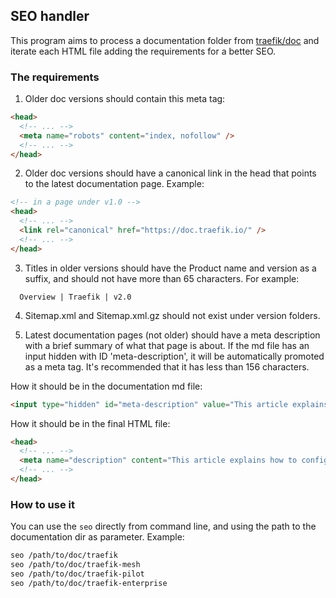 ## SEO handler

This program aims to process a documentation folder from [traefik/doc](https://github.com/traefik/doc) and iterate each HTML file adding the requirements for a better SEO.

### The requirements

1. Older doc versions should contain this meta tag:
```html
<head>
  <!-- ... -->
  <meta name="robots" content="index, nofollow" />
  <!-- ... -->
</head>
```

2. Older doc versions should have a canonical link in the head that points to the latest documentation page. Example:
```html
<!-- in a page under v1.0 -->
<head>
  <!-- ... -->
  <link rel="canonical" href="https://doc.traefik.io/" />
  <!-- ... -->
</head>
```

3. Titles in older versions should have the Product name and version as a suffix, and should not have more than 65 characters. For example:
```
  Overview | Traefik | v2.0
```

4. Sitemap.xml and Sitemap.xml.gz should not exist under version folders.

5. Latest documentation pages (not older) should have a meta description with a brief summary of what that page is about. If the md file has an input hidden with ID 'meta-description', it will be automatically promoted as a meta tag. It's recommended that it has less than 156 characters.

How it should be in the documentation md file:
```html
<input type="hidden" id="meta-description" value="This article explains how to configure a router...">
```

How it should be in the final HTML file:
```html
<head>
  <!-- ... -->
  <meta name="description" content="This article explains how to configure a router..." />
  <!-- ... -->
</head>
```

### How to use it

You can use the `seo` directly from command line, and using the path to the documentation dir as parameter. Example:

```sh
seo /path/to/doc/traefik
seo /path/to/doc/traefik-mesh
seo /path/to/doc/traefik-pilot
seo /path/to/doc/traefik-enterprise
```
